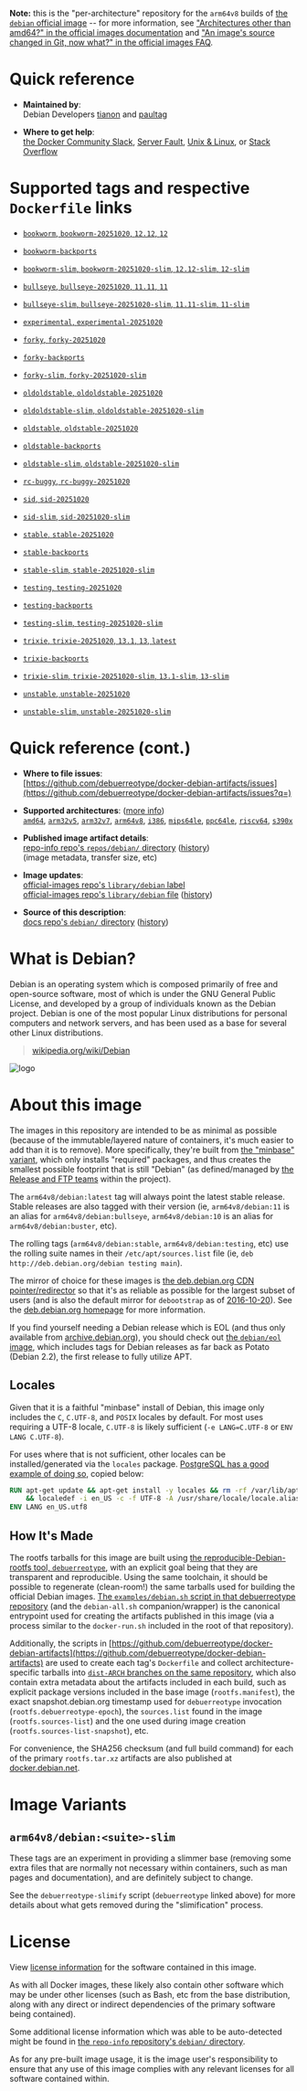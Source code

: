 <!--

********************************************************************************

WARNING:

    DO NOT EDIT "debian/README.md"

    IT IS AUTO-GENERATED

    (from the other files in "debian/" combined with a set of templates)

********************************************************************************

-->

**Note:** this is the "per-architecture" repository for the `arm64v8` builds of [the `debian` official image](https://hub.docker.com/_/debian) -- for more information, see ["Architectures other than amd64?" in the official images documentation](https://github.com/docker-library/official-images#architectures-other-than-amd64) and ["An image's source changed in Git, now what?" in the official images FAQ](https://github.com/docker-library/faq#an-images-source-changed-in-git-now-what).

# Quick reference

-	**Maintained by**:  
	Debian Developers [tianon](https://qa.debian.org/developer.php?login=tianon) and [paultag](https://qa.debian.org/developer.php?login=paultag)

-	**Where to get help**:  
	[the Docker Community Slack](https://dockr.ly/comm-slack), [Server Fault](https://serverfault.com/help/on-topic), [Unix & Linux](https://unix.stackexchange.com/help/on-topic), or [Stack Overflow](https://stackoverflow.com/help/on-topic)

# Supported tags and respective `Dockerfile` links

-	[`bookworm`, `bookworm-20251020`, `12.12`, `12`](https://github.com/debuerreotype/docker-debian-artifacts/blob/e68a1df9e902d926a7358a4f8076994438dd3a10/bookworm/oci/index.json)

-	[`bookworm-backports`](https://github.com/debuerreotype/docker-debian-artifacts/blob/e68a1df9e902d926a7358a4f8076994438dd3a10/bookworm/backports/Dockerfile)

-	[`bookworm-slim`, `bookworm-20251020-slim`, `12.12-slim`, `12-slim`](https://github.com/debuerreotype/docker-debian-artifacts/blob/e68a1df9e902d926a7358a4f8076994438dd3a10/bookworm/slim/oci/index.json)

-	[`bullseye`, `bullseye-20251020`, `11.11`, `11`](https://github.com/debuerreotype/docker-debian-artifacts/blob/e68a1df9e902d926a7358a4f8076994438dd3a10/bullseye/oci/index.json)

-	[`bullseye-slim`, `bullseye-20251020-slim`, `11.11-slim`, `11-slim`](https://github.com/debuerreotype/docker-debian-artifacts/blob/e68a1df9e902d926a7358a4f8076994438dd3a10/bullseye/slim/oci/index.json)

-	[`experimental`, `experimental-20251020`](https://github.com/debuerreotype/docker-debian-artifacts/blob/e68a1df9e902d926a7358a4f8076994438dd3a10/experimental/Dockerfile)

-	[`forky`, `forky-20251020`](https://github.com/debuerreotype/docker-debian-artifacts/blob/e68a1df9e902d926a7358a4f8076994438dd3a10/forky/oci/index.json)

-	[`forky-backports`](https://github.com/debuerreotype/docker-debian-artifacts/blob/e68a1df9e902d926a7358a4f8076994438dd3a10/forky/backports/Dockerfile)

-	[`forky-slim`, `forky-20251020-slim`](https://github.com/debuerreotype/docker-debian-artifacts/blob/e68a1df9e902d926a7358a4f8076994438dd3a10/forky/slim/oci/index.json)

-	[`oldoldstable`, `oldoldstable-20251020`](https://github.com/debuerreotype/docker-debian-artifacts/blob/e68a1df9e902d926a7358a4f8076994438dd3a10/oldoldstable/oci/index.json)

-	[`oldoldstable-slim`, `oldoldstable-20251020-slim`](https://github.com/debuerreotype/docker-debian-artifacts/blob/e68a1df9e902d926a7358a4f8076994438dd3a10/oldoldstable/slim/oci/index.json)

-	[`oldstable`, `oldstable-20251020`](https://github.com/debuerreotype/docker-debian-artifacts/blob/e68a1df9e902d926a7358a4f8076994438dd3a10/oldstable/oci/index.json)

-	[`oldstable-backports`](https://github.com/debuerreotype/docker-debian-artifacts/blob/e68a1df9e902d926a7358a4f8076994438dd3a10/oldstable/backports/Dockerfile)

-	[`oldstable-slim`, `oldstable-20251020-slim`](https://github.com/debuerreotype/docker-debian-artifacts/blob/e68a1df9e902d926a7358a4f8076994438dd3a10/oldstable/slim/oci/index.json)

-	[`rc-buggy`, `rc-buggy-20251020`](https://github.com/debuerreotype/docker-debian-artifacts/blob/e68a1df9e902d926a7358a4f8076994438dd3a10/rc-buggy/Dockerfile)

-	[`sid`, `sid-20251020`](https://github.com/debuerreotype/docker-debian-artifacts/blob/e68a1df9e902d926a7358a4f8076994438dd3a10/sid/oci/index.json)

-	[`sid-slim`, `sid-20251020-slim`](https://github.com/debuerreotype/docker-debian-artifacts/blob/e68a1df9e902d926a7358a4f8076994438dd3a10/sid/slim/oci/index.json)

-	[`stable`, `stable-20251020`](https://github.com/debuerreotype/docker-debian-artifacts/blob/e68a1df9e902d926a7358a4f8076994438dd3a10/stable/oci/index.json)

-	[`stable-backports`](https://github.com/debuerreotype/docker-debian-artifacts/blob/e68a1df9e902d926a7358a4f8076994438dd3a10/stable/backports/Dockerfile)

-	[`stable-slim`, `stable-20251020-slim`](https://github.com/debuerreotype/docker-debian-artifacts/blob/e68a1df9e902d926a7358a4f8076994438dd3a10/stable/slim/oci/index.json)

-	[`testing`, `testing-20251020`](https://github.com/debuerreotype/docker-debian-artifacts/blob/e68a1df9e902d926a7358a4f8076994438dd3a10/testing/oci/index.json)

-	[`testing-backports`](https://github.com/debuerreotype/docker-debian-artifacts/blob/e68a1df9e902d926a7358a4f8076994438dd3a10/testing/backports/Dockerfile)

-	[`testing-slim`, `testing-20251020-slim`](https://github.com/debuerreotype/docker-debian-artifacts/blob/e68a1df9e902d926a7358a4f8076994438dd3a10/testing/slim/oci/index.json)

-	[`trixie`, `trixie-20251020`, `13.1`, `13`, `latest`](https://github.com/debuerreotype/docker-debian-artifacts/blob/e68a1df9e902d926a7358a4f8076994438dd3a10/trixie/oci/index.json)

-	[`trixie-backports`](https://github.com/debuerreotype/docker-debian-artifacts/blob/e68a1df9e902d926a7358a4f8076994438dd3a10/trixie/backports/Dockerfile)

-	[`trixie-slim`, `trixie-20251020-slim`, `13.1-slim`, `13-slim`](https://github.com/debuerreotype/docker-debian-artifacts/blob/e68a1df9e902d926a7358a4f8076994438dd3a10/trixie/slim/oci/index.json)

-	[`unstable`, `unstable-20251020`](https://github.com/debuerreotype/docker-debian-artifacts/blob/e68a1df9e902d926a7358a4f8076994438dd3a10/unstable/oci/index.json)

-	[`unstable-slim`, `unstable-20251020-slim`](https://github.com/debuerreotype/docker-debian-artifacts/blob/e68a1df9e902d926a7358a4f8076994438dd3a10/unstable/slim/oci/index.json)

# Quick reference (cont.)

-	**Where to file issues**:  
	[https://github.com/debuerreotype/docker-debian-artifacts/issues](https://github.com/debuerreotype/docker-debian-artifacts/issues?q=)

-	**Supported architectures**: ([more info](https://github.com/docker-library/official-images#architectures-other-than-amd64))  
	[`amd64`](https://hub.docker.com/r/amd64/debian/), [`arm32v5`](https://hub.docker.com/r/arm32v5/debian/), [`arm32v7`](https://hub.docker.com/r/arm32v7/debian/), [`arm64v8`](https://hub.docker.com/r/arm64v8/debian/), [`i386`](https://hub.docker.com/r/i386/debian/), [`mips64le`](https://hub.docker.com/r/mips64le/debian/), [`ppc64le`](https://hub.docker.com/r/ppc64le/debian/), [`riscv64`](https://hub.docker.com/r/riscv64/debian/), [`s390x`](https://hub.docker.com/r/s390x/debian/)

-	**Published image artifact details**:  
	[repo-info repo's `repos/debian/` directory](https://github.com/docker-library/repo-info/blob/master/repos/debian) ([history](https://github.com/docker-library/repo-info/commits/master/repos/debian))  
	(image metadata, transfer size, etc)

-	**Image updates**:  
	[official-images repo's `library/debian` label](https://github.com/docker-library/official-images/issues?q=label%3Alibrary%2Fdebian)  
	[official-images repo's `library/debian` file](https://github.com/docker-library/official-images/blob/master/library/debian) ([history](https://github.com/docker-library/official-images/commits/master/library/debian))

-	**Source of this description**:  
	[docs repo's `debian/` directory](https://github.com/docker-library/docs/tree/master/debian) ([history](https://github.com/docker-library/docs/commits/master/debian))

# What is Debian?

Debian is an operating system which is composed primarily of free and open-source software, most of which is under the GNU General Public License, and developed by a group of individuals known as the Debian project. Debian is one of the most popular Linux distributions for personal computers and network servers, and has been used as a base for several other Linux distributions.

> [wikipedia.org/wiki/Debian](https://en.wikipedia.org/wiki/Debian)

![logo](https://raw.githubusercontent.com/docker-library/docs/b449be7df57e9ed9086bb5821bfb5d6cdc5d67a4/debian/logo.png)

# About this image

The images in this repository are intended to be as minimal as possible (because of the immutable/layered nature of containers, it's much easier to add than it is to remove). More specifically, they're built from [the "minbase" variant](https://manpages.debian.org/stable/debootstrap/debootstrap.8.en.html#variant=minbase_buildd_fakechroot), which only installs "required" packages, and thus creates the smallest possible footprint that is still "Debian" (as defined/managed by [the Release and FTP teams](https://www.debian.org/intro/organization#distribution) within the project).

The `arm64v8/debian:latest` tag will always point the latest stable release. Stable releases are also tagged with their version (ie, `arm64v8/debian:11` is an alias for `arm64v8/debian:bullseye`, `arm64v8/debian:10` is an alias for `arm64v8/debian:buster`, etc).

The rolling tags (`arm64v8/debian:stable`, `arm64v8/debian:testing`, etc) use the rolling suite names in their `/etc/apt/sources.list` file (ie, `deb http://deb.debian.org/debian testing main`).

The mirror of choice for these images is [the deb.debian.org CDN pointer/redirector](https://deb.debian.org) so that it's as reliable as possible for the largest subset of users (and is also the default mirror for `debootstrap` as of [2016-10-20](https://anonscm.debian.org/cgit/d-i/debootstrap.git/commit/?id=9e8bc60ad1ccf3a25ce7890526b70059f3e770de)). See the [deb.debian.org homepage](https://deb.debian.org) for more information.

If you find yourself needing a Debian release which is EOL (and thus only available from [archive.debian.org](http://archive.debian.org)), you should check out [the `debian/eol` image](https://hub.docker.com/r/debian/eol/), which includes tags for Debian releases as far back as Potato (Debian 2.2), the first release to fully utilize APT.

## Locales

Given that it is a faithful "minbase" install of Debian, this image only includes the `C`, `C.UTF-8`, and `POSIX` locales by default. For most uses requiring a UTF-8 locale, `C.UTF-8` is likely sufficient (`-e LANG=C.UTF-8` or `ENV LANG C.UTF-8`).

For uses where that is not sufficient, other locales can be installed/generated via the `locales` package. [PostgreSQL has a good example of doing so](https://github.com/docker-library/postgres/blob/69bc540ecfffecce72d49fa7e4a46680350037f9/9.6/Dockerfile#L21-L24), copied below:

```dockerfile
RUN apt-get update && apt-get install -y locales && rm -rf /var/lib/apt/lists/* \
	&& localedef -i en_US -c -f UTF-8 -A /usr/share/locale/locale.alias en_US.UTF-8
ENV LANG en_US.utf8
```

## How It's Made

The rootfs tarballs for this image are built using [the reproducible-Debian-rootfs tool, `debuerreotype`](https://github.com/debuerreotype/debuerreotype), with an explicit goal being that they are transparent and reproducible. Using the same toolchain, it should be possible to regenerate (clean-room!) the same tarballs used for building the official Debian images. [The `examples/debian.sh` script in that debuerreotype repository](https://github.com/debuerreotype/debuerreotype/blob/master/examples/debian.sh) (and the `debian-all.sh` companion/wrapper) is the canonical entrypoint used for creating the artifacts published in this image (via a process similar to the `docker-run.sh` included in the root of that repository).

Additionally, the scripts in [https://github.com/debuerreotype/docker-debian-artifacts](https://github.com/debuerreotype/docker-debian-artifacts) are used to create each tag's `Dockerfile` and collect architecture-specific tarballs into [`dist-ARCH` branches on the same repository](https://github.com/debuerreotype/docker-debian-artifacts/branches), which also contain extra metadata about the artifacts included in each build, such as explicit package versions included in the base image (`rootfs.manifest`), the exact snapshot.debian.org timestamp used for `debuerreotype` invocation (`rootfs.debuerreotype-epoch`), the `sources.list` found in the image (`rootfs.sources-list`) and the one used during image creation (`rootfs.sources-list-snapshot`), etc.

For convenience, the SHA256 checksum (and full build command) for each of the primary `rootfs.tar.xz` artifacts are also published at [docker.debian.net](https://docker.debian.net/).

# Image Variants

## `arm64v8/debian:<suite>-slim`

These tags are an experiment in providing a slimmer base (removing some extra files that are normally not necessary within containers, such as man pages and documentation), and are definitely subject to change.

See the `debuerreotype-slimify` script (`debuerreotype` linked above) for more details about what gets removed during the "slimification" process.

# License

View [license information](https://www.debian.org/social_contract#guidelines) for the software contained in this image.

As with all Docker images, these likely also contain other software which may be under other licenses (such as Bash, etc from the base distribution, along with any direct or indirect dependencies of the primary software being contained).

Some additional license information which was able to be auto-detected might be found in [the `repo-info` repository's `debian/` directory](https://github.com/docker-library/repo-info/tree/master/repos/debian).

As for any pre-built image usage, it is the image user's responsibility to ensure that any use of this image complies with any relevant licenses for all software contained within.
